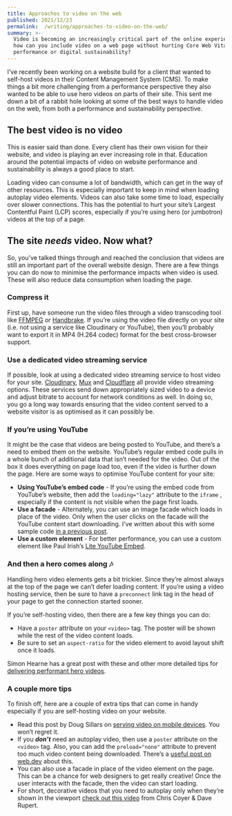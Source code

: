 ```yaml
---
title: Approaches to video on the web
published: 2021/12/23
permalink:  /writing/approaches-to-video-on-the-web/
summary: >-
  Video is becoming an increasingly critical part of the online experience. So
  how can you include video on a web page without hurting Core Web Vitals,
  performance or digital sustainability?
---
```


I’ve recently been working on a website build for a client that wanted to self-host videos in their Content Management System (CMS). To make things a bit more challenging from a performance perspective they also wanted to be able to use hero videos on parts of their site. This sent me down a bit of a rabbit hole looking at some of the best ways to handle video on the web, from both a performance and sustainability perspective.

## The best video is no video

This is easier said than done. Every client has their own vision for their website, and video is playing an ever increasing role in that. Education around the potential impacts of video on website performance and sustainability is always a good place to start.

Loading video can consume a lot of bandwidth, which can get in the way of other resources. This is especially important to keep in mind when loading autoplay video elements. Videos can also take some time to load, especially over slower connections. This has the potential to hurt your site’s Largest Contentful Paint (LCP) scores, especially if you’re using hero (or jumbotron) videos at the top of a page.

## The site _needs_ video. Now what?

So, you’ve talked things through and reached the conclusion that videos are still an important part of the overall website design. There are a few things you can do now to minimise the performance impacts when video is used. These will also reduce data consumption when loading the page.

### Compress it

First up, have someone run the video files through a video transcoding tool like [FFMPEG](https://ffmpeg.org/) or [Handbrake](https://handbrake.fr/). If you’re using the video file directly on your site (i.e. not using a service like Cloudinary or YouTube), then you’ll probably want to export it in MP4 (H.264 codec) format for the best cross-browser support.

### Use a dedicated video streaming service

If possible, look at using a dedicated video streaming service to host video for your site. [Cloudinary](https://cloudinary.com/invites/lpov9zyyucivvxsnalc5/dyg8fkjzrzhfeiqce9nl), [Mux](https://mux.com/) and [Cloudflare](https://developers.cloudflare.com/stream/) all provide video streaming options. These services send down appropriately sized video to a device and adjust bitrate to account for network conditions as well. In doing so, you go a long way towards ensuring that the video content served to a website visitor is as optimised as it can possibly be.

### If you’re using YouTube

It might be the case that videos are being posted to YouTube, and there’s a need to embed them on the website. YouTube’s regular embed code pulls in a whole bunch of additional data that isn’t needed for the video. Out of the box it does everything on page load too, even if the video is further down the page. Here are some ways to optimise YouTube content for your site:

- **Using YouTube’s embed code** - If you’re using the embed code from YouTube’s website, then add the `loading="lazy"` attribute to the `iframe` , especially if the content is not visible when the page first loads.
- **Use a facade** - Alternately, you can use an image facade which loads in place of the video. Only when the user clicks on the facade will the YouTube content start downloading. I’ve written about this with some sample code [in a previous post](https://fershad.com/writing/optimising-embedded-content#youtube).
- **Use a custom element** - For better performance, you can use a custom element like Paul Irish’s [Lite YouTube Embed](https://github.com/paulirish/lite-youtube-embed).

### And then a hero comes along 🎶

Handling hero video elements gets a bit trickier. Since they’re almost always at the top of the page we can’t defer loading content. If you’re using a video hosting service, then be sure to have a `preconnect` link tag in the head of your page to get the connection started sooner.

If you’re self-hosting video, then there are a few key things you can do:

- Have a `poster` attribute on your `<video>` tag. The poster will be shown while the rest of the video content loads.
- Be sure to set an `aspect-ratio` for the video element to avoid layout shift once it loads.

Simon Hearne has a great post with these and other more detailed tips for [delivering performant hero videos](https://simonhearne.com/2021/fast-responsive-videos/).

### A couple more tips

To finish off, here are a couple of extra tips that can come in handy especially if you are self-hosting video on your website.

- Read this post by Doug Sillars on [serving video on mobile devices](https://dougsillars.com/2020/03/03/video-playback-on-mobile-devices/). You won’t regret it.
- If you **_don’t_** need an autoplay video, then use a `poster` attribute on the `<video>` tag. Also, you can add the `preload="none"` attribute to prevent too much video content being downloaded. There’s a [useful post on web.dev](https://web.dev/fast-playback-with-preload/#video-preload-attribute) about this.
- You can also use a facade in place of the video element on the page. This can be a chance for web designers to get really creative! Once the user interacts with the facade, then the video can start loading.
- For short, decorative videos that you need to autoplay only when they’re shown in the viewport [check out this video](https://www.youtube.com/watch?v=mV4tnQkqhmI) from Chris Coyer & Dave Rupert.

